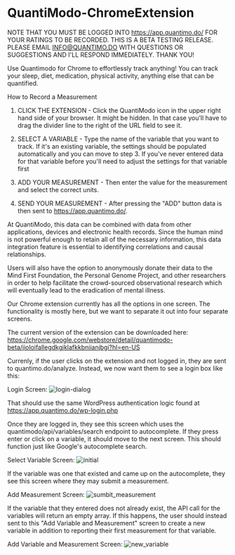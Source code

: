 QuantiModo-ChromeExtension
================

NOTE THAT YOU MUST BE LOGGED INTO https://app.quantimo.do/ FOR YOUR RATINGS TO BE RECORDED.  THIS IS A BETA TESTING RELEASE.  PLEASE EMAIL INFO@QUANTIMO.DO WITH QUESTIONS OR SUGGESTIONS AND I'LL RESPOND IMMEDIATELY. THANK YOU!

Use Quantimodo for Chrome to effortlessly track anything! You can track your sleep, diet, medication, physical activity, anything else that can be quantified.

How to Record a Measurement

1. CLICK THE EXTENSION - Click the QuantiModo icon in the upper right hand side of your browser. It might be hidden. In that case you'll have to drag the divider line to the right of the URL field to see it.

2. SELECT A VARIABLE - Type the name of the variable that you want to track. If it's an existing variable, the settings should be populated automatically and you can move to step 3. If you've never entered data for that variable before you'll need to adjust the settings for that variable first

3. ADD YOUR MEASUREMENT - Then enter the value for the measurement and select the correct units.

4. SEND YOUR MEASUREMENT - After pressing the "ADD" button data is then sent to https://app.quantimo.do/.

At QuantiModo, this data can be combined with data from other applications, devices and electronic health records. Since the human mind is not powerful enough to retain all of the necessary information, this data integration feature is essential to identifying correlations and causal relationships.

Users will also have the option to anonymously donate their data to the Mind First Foundation, the Personal Genome Project, and other researchers in order to help facilitate the crowd-sourced observational research which will eventually lead to the eradication of mental illness.


Our Chrome extension currently has all the options in one screen.  The functionality is mostly here, but we want to separate it out into four separate screens. 

The current version of the extension can be downloaded here:
https://chrome.google.com/webstore/detail/quantimodo-beta/jioloifallegdkgjklafkkbniianjbgi?hl=en-US

Currenly, if the user clicks on the extension and not logged in, they are sent to quantimo.do/analyze. Instead, we now want them to see a login box like this:

Login Screen:
![login-dialog](https://cloud.githubusercontent.com/assets/2808553/4691816/c792d3be-5735-11e4-98c5-3124f0145134.png)

That should use the same WordPress authentication logic found at https://app.quantimo.do/wp-login.php

Once they are logged in, they see this screen which uses the quantimodo/api/variables/search endpoint to autocomplete. If they press enter or click on a variable, it should move to the next screen.  This should function just like Google's autocomplete search. 

Select Variable Screen:
![initial](https://cloud.githubusercontent.com/assets/2808553/4623243/ded17462-5349-11e4-85e2-e900877ff0b1.png)

If the variable was one that existed and came up on the autocomplete, they see this screen where they may submit a measurement.

Add Measurement Screen:
![sumbit_measurement](https://cloud.githubusercontent.com/assets/2808553/4623245/e3256ea6-5349-11e4-887b-4fa3ab8b21a6.png)

If the variable that they entered does not already exist, the API call for the variables will return an empty array.  If this happens, the user should instead sent to this "Add Variable and Measurement" screen to create a new variable in addition to reporting their first measurement for that variable. 

Add Variable and Measurement Screen:
![new_variable](https://cloud.githubusercontent.com/assets/2808553/4623248/e7433374-5349-11e4-8907-1276a8cbe0b8.png)
